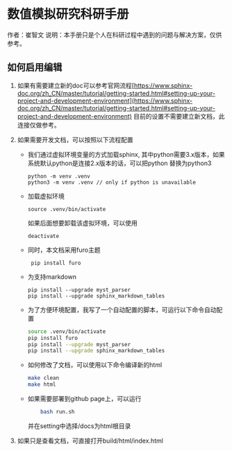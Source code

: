 # 数值模拟研究科研手册
作者：崔智文
说明：本手册只是个人在科研过程中遇到的问题与解决方案，仅供参考。

## 如何启用编辑

1. 如果有需要建立新的doc可以参考官网流程[https://www.sphinx-doc.org/zh_CN/master/tutorial/getting-started.html#setting-up-your-project-and-development-environment](https://www.sphinx-doc.org/zh_CN/master/tutorial/getting-started.html#setting-up-your-project-and-development-environment)
    目前的设置不需要建立新文档，此连接仅做参考。

2. 如果需要开发文档，可以按照以下流程配置
    - 我们通过虚拟环境变量的方式加载sphinx, 其中python需要3.x版本，如果系统默认python是连接2.x版本的话，可以把python 替换为python3
        ```
        python -m venv .venv
        python3 -m venv .venv // only if python is unavailable
        ```
    - 加载虚拟环境
        ```
        source .venv/bin/activate
        ```
        如果后面想要卸载该虚拟环境，可以使用
        ```
        deactivate
        ```
    - 同时，本文档采用furo主题
        ```
         pip install furo
        ```
    - 为支持markdown
        ```
        pip install --upgrade myst_parser
        pip install --upgrade sphinx_markdown_tables
        ```
    - 为了方便环境配置，我写了一个自动配置的脚本，可运行以下命令自动配置
        ```bash
        source .venv/bin/activate
        pip install furo
        pip install --upgrade myst_parser
        pip install --upgrade sphinx_markdown_tables
        ```
    - 如何修改了文档，可以使用以下命令编译新的html
         ```bash
         make clean
         make html
         ```
    - 如果需要部署到github page上，可以运行
        ```bash
            bash run.sh
        ```
        并在setting中选择/docs为html根目录


3. 如果只是查看文档，可直接打开build/html/index.html
